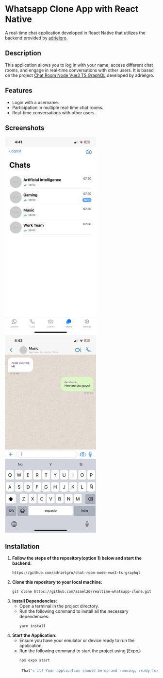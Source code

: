 # Whatsapp Clone App with React Native

A real-time chat application developed in React Native that utilizes the backend provided by [adrielgro](https://github.com/adrielgro/chat-room-node-vue3-ts-graphql).

## Description

This application allows you to log in with your name, access different chat rooms, and engage in real-time conversations with other users. It is based on the project [Chat Room Node Vue3 TS GraphQL](https://github.com/adrielgro/chat-room-node-vue3-ts-graphql) developed by adrielgro.

## Features

- Login with a username.
- Participation in multiple real-time chat rooms.
- Real-time conversations with other users.

## Screenshots
<img src="./screenshot1.jpg" width="300px"> <img src="./screenshot2.jpg" width="300px">

## Installation

1. **Follow the steps of the repository(option 1) below and start the backend:**
   ```bash
   https://github.com/adrielgro/chat-room-node-vue3-ts-graphql

2. **Clone this repository to your local machine:**
   ```bash
   git clone https://github.com/azael20/realtime-whatsapp-clone.git
   
3. **Install Dependencies**:
   - Open a terminal in the project directory.
   - Run the following command to install all the necessary dependencies:
     ```bash
     yarn install

2. **Start the Application**:
   - Ensure you have your emulator or device ready to run the application.
   - Run the following command to start the project using [Expo]:
     ```bash
     npx expo start

      That's it! Your application should be up and running, ready for testing.
